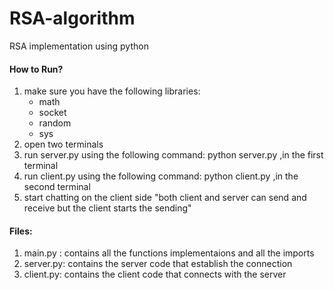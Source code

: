 # RSA-algorithm

RSA implementation using python

#### **How to Run?**

1. make sure you have the following libraries:
   * math
   * socket
   * random
   * sys
2. open two terminals
3. run server.py using the following command: python server.py ,in the first terminal
4. run client.py using the following command: python client.py ,in the second terminal
5. start chatting on the client side "both client and server can send and receive but the client starts the sending"

#### Files:

1. main.py : contains all the functions implementaions and all the imports
2. server.py: contains the server code that establish the connection
3. client.py: contains the client code that connects with the server
